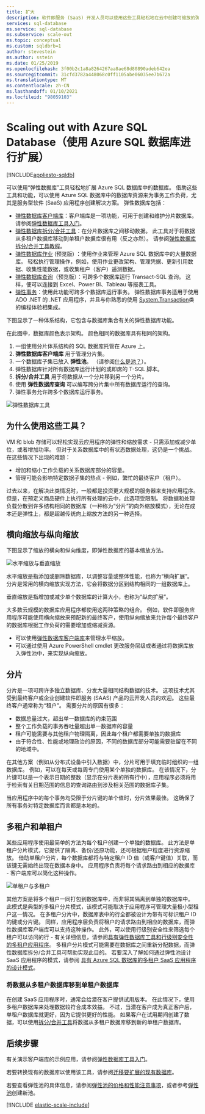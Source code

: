 ```yaml
---
title: 扩大
description: 软件即服务 (SaaS) 开发人员可以使用这些工具轻松地在云中创建可缩放的弹性数据库
services: sql-database
ms.service: sql-database
ms.subservice: scale-out
ms.topic: conceptual
ms.custom: sqldbrb=1
author: stevestein
ms.author: sstein
ms.date: 01/25/2019
ms.openlocfilehash: 3f00b2c1a8a8264267aa8ae68d80890adeb642ea
ms.sourcegitcommit: 31cfd3782a448068c0ff1105abe06035ee7b672a
ms.translationtype: MT
ms.contentlocale: zh-CN
ms.lasthandoff: 01/10/2021
ms.locfileid: "98059103"
---
```

# <a name="scaling-out-with-azure-sql-database"></a>Scaling out with Azure SQL Database（使用 Azure SQL 数据库进行扩展）
[!INCLUDE[appliesto-sqldb](../includes/appliesto-sqldb.md)]

可以使用“弹性数据库”工具轻松地扩展 Azure SQL 数据库中的数据库。 借助这些工具和功能，可以使用 Azure SQL 数据库中的数据库资源来为事务工作负荷，尤其是服务型软件 (SaaS) 应用程序创建解决方案。 弹性数据库包括：

* [弹性数据库客户端库](elastic-database-client-library.md)：客户端库是一项功能，可用于创建和维护分片数据库。  请参阅[弹性数据库工具入门](elastic-scale-get-started.md)。
* [弹性数据库拆分/合并工具](elastic-scale-overview-split-and-merge.md)：在分片数据库之间移动数据。 此工具对于将数据从多租户数据库移动到单租户数据库很有用（反之亦然）。 请参阅[弹性数据库拆分/合并工具教程](elastic-scale-configure-deploy-split-and-merge.md)。
* [弹性数据库作业](elastic-jobs-overview.md) (预览版) ：使用作业来管理 Azure SQL 数据库中的大量数据库。 轻松执行管理操作，例如，使用作业更改架构、管理凭据、更新引用数据、收集性能数据，或收集租户（客户）遥测数据。
* [弹性数据库查询](elastic-query-overview.md)（预览版）：可跨多个数据库运行 Transact-SQL 查询。 这样，便可以连接到 Excel、Power BI、Tableau 等报表工具。
* [弹性事务](elastic-transactions-overview.md)：使用此功能可跨多个数据库运行事务。 弹性数据库事务适用于使用 ADO .NET 的 .NET 应用程序，并且与你熟悉的使用 [System.Transaction](/dotnet/api/system.transactions)类的编程体验相集成。

下图显示了一种体系结构，它包含与数据库集合有关的弹性数据库功能。

在此图中，数据库颜色表示架构。 颜色相同的数据库具有相同的架构。

1. 一组使用分片体系结构的 SQL 数据库托管在 Azure 上。
2. **弹性数据库客户端库** 用于管理分片集。
3. 一个数据库子集已放入 **弹性池**。 （请参阅[什么是池？](elastic-pool-overview.md)）。
4. 弹性数据库针对所有数据库运行计划的或即席的 T-SQL 脚本。
5. **拆分/合并工具** 用于将数据从一个分片移到另一个分片。
6. 使用 **弹性数据库查询** 可以编写跨分片集中所有数据库运行的查询。
7. 弹性事务允许跨多个数据库运行事务。 

![弹性数据库工具][1]

## <a name="why-use-the-tools"></a>为什么使用这些工具？

VM 和 blob 存储可以轻松实现云应用程序的弹性和缩放需求 - 只需添加或减少单位，或者增加功率。 但对于关系数据库中的有状态数据处理，这仍是一个挑战。 在这些情况下出现的难题：

* 增加和缩小工作负载的关系数据库部分的容量。
* 管理可能会影响特定数据子集的热点 - 例如，繁忙的最终客户（租户）。

过去以来，在解决此类情况时，一般都是投资更大规模的服务器来支持应用程序。 但是，在预定义商品硬件上执行所有处理的云中，此选项受限制。 将数据和处理负载分散到许多结构相同的数据库（一种称为“分片”的向外缩放模式），无论在成本还是弹性上，都是超越传统向上缩放方法的另一种选择。

## <a name="horizontal-and-vertical-scaling"></a>横向缩放与纵向缩放

下图显示了缩放的横向和纵向维度，即弹性数据库的基本缩放方法。

![水平缩放与垂直缩放][2]

水平缩放是指添加或删除数据库，以调整容量或整体性能，也称为“横向扩展”。 分片是常用的横向缩放实现方法，它会将数据分区到结构相同的一组数据库上。  

垂直缩放是指增加或减少单个数据库的计算大小，也称为“纵向扩展”。

大多数云规模的数据库应用程序都使用这两种策略的组合。 例如，软件即服务应用程序可能使用横向缩放来预配新的最终客户，使用纵向缩放来允许每个最终客户的数据库根据工作负荷的需要增加或缩减资源。

* 可以使用[弹性数据库客户端库](elastic-database-client-library.md)来管理水平缩放。
* 可以通过使用 Azure PowerShell cmdlet 更改服务层级或者通过将数据库放入弹性池中，来实现纵向缩放。

## <a name="sharding"></a>分片

分片是一项可跨许多独立数据库、分发大量相同结构数据的技术。 这项技术尤其受到最终客户或企业创建软件即服务 (SAAS) 产品的云开发人员的欢迎。 这些最终客户通常称为“租户”。 需要分片的原因有很多：  

* 数据总量过大，超出单一数据库的约束范围
* 整个工作负载的事务吞吐量超出单一数据库的容量
* 租户可能需要与其他租户物理隔离，因此每个租户都需要单独的数据库
* 由于符合性、性能或地理政治的原因，不同的数据库部分可能需要驻留在不同的地域中。

在其他方案（例如从分布式设备中引入数据）中，分片可用于填充临时组织的一组数据库。 例如，可以在每天或每周专门使用某个单独的数据库。 在该情况下，分片键可以是一个表示日期的整数（显示在分片表的所有行中），应用程序必须将用于检索有关日期范围的信息的查询路由到涉及相关范围的数据库子集。

当应用程序中的每个事务均受限于分片键的单个值时，分片效果最佳。 这确保了所有事务对特定数据库而言都是本地的。

## <a name="multi-tenant-and-single-tenant"></a>多租户和单租户

某些应用程序使用最简单的方法为每个租户创建一个单独的数据库。 此方法是单租户分片模式，它提供了隔离、备份/还原功能，还可根据租户粒度进行资源缩放。 借助单租户分片，每个数据库都将与特定租户 ID 值（或客户键值）关联，而该键无需始终出现在数据本身中。 应用程序负责将每个请求路由到相应的数据库 - 客户端库可以简化这种操作。

![单租户与多租户][4]

其他方案是将多个租户一同打包到数据库中，而非将其隔离到单独的数据库中。 此模式是典型的多租户分片模式，该模式可能取决于应用程序可管理大量极小型租户这一情况。 在多租户分片中，数据库表中的行全都被设计为带有可标识租户 ID 的键或分片键。 同样，应用程序层负责将租户的请求路由到相应的数据库，而弹性数据库客户端库可以支持这种操作。 此外，可以使用行级别安全性来筛选每个租户可以访问的行 - 有关详细信息，请参阅[具有弹性数据库工具和行级别安全性的多租户应用程序](saas-tenancy-elastic-tools-multi-tenant-row-level-security.md)。 多租户分片模式可能需要在数据库之间重新分配数据，而弹性数据库拆分/合并工具可帮助实现此目的。 若要深入了解如何通过弹性池设计 SaaS 应用程序的模式，请参阅 [具有 Azure SQL 数据库的多租户 SaaS 应用程序的设计模式](saas-tenancy-app-design-patterns.md)。

### <a name="move-data-from-multiple-to-single-tenancy-databases"></a>将数据从多租户数据库移到单租户数据库
在创建 SaaS 应用程序时，通常会给潜在客户提供试用版本。 在此情况下，使用多租户数据库来处理数据较符合成本效益。 不过，当潜在客户成为真正客户后，单租户数据库就更好，因为它提供更好的性能。 如果客户在试用期间创建了数据，可以使用[拆分/合并工具](elastic-scale-overview-split-and-merge.md)将数据从多租户数据库移到新的单租户数据库。

## <a name="next-steps"></a>后续步骤
有关演示客户端库的示例应用，请参阅[弹性数据库工具入门](elastic-scale-get-started.md)。

若要转换现有的数据库以使用该工具，请参阅[迁移要扩展的现有数据库](elastic-convert-to-use-elastic-tools.md)。

若要查看弹性池的具体信息，请参阅[弹性池的价格和性能注意事项](elastic-pool-overview.md)，或者参考[弹性池](elastic-pool-manage.md)创建新池。  

[!INCLUDE [elastic-scale-include](../../../includes/elastic-scale-include.md)]

<!--Anchors-->
<!--Image references-->
[1]:./media/elastic-scale-introduction/tools.png
[2]:./media/elastic-scale-introduction/h_versus_vert.png
[3]:./media/elastic-scale-introduction/overview.png
[4]:./media/elastic-scale-introduction/single_v_multi_tenant.png
